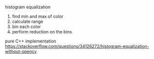 histogram equalization

1. find min and max of color 
2. calculate range
3. bin each color
4. perform reduction on the bins

pure C++ implementation
https://stackoverflow.com/questions/34126272/histogram-equalization-without-opencv
